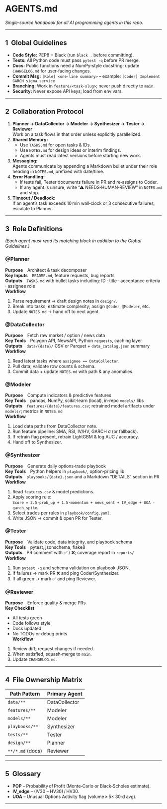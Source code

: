 # AGENTS.md
*Single‑source handbook for all AI programming agents in this repo.*

---

## 1  Global Guidelines  <!-- apply to every agent -->
- **Code Style:** PEP8 + Black (run `black .` before committing).
- **Tests:** All Python code must pass `pytest -q` before PR merge.
- **Docs:** Public functions need a NumPy‑style docstring; update `CHANGELOG.md` for user‑facing changes.
- **Commit Msg:** `[Role] <one‑line summary>` – example: `[Coder] Implement GARCH sigma service`
- **Branching:** Work in `feature/<task‑slug>`; never push directly to `main`.
- **Security:** Never expose API keys; load from env vars.

---

## 2  Collaboration Protocol
1. **Planner → DataCollector → Modeler → Synthesizer → Tester → Reviewer**  
   Work on a task flows in that order unless explicitly parallelized.
2. **Shared Memory:**  
   - Use `TASKS.md` for open tasks & IDs.  
   - Use `NOTES.md` for design ideas or interim findings.  
   - Agents must read latest versions before starting new work.
3. **Messaging:**  
   Agents communicate by appending a Markdown bullet under their role heading in `NOTES.md`, prefixed with date/time.
4. **Error Handling:**  
   - If tests fail, Tester documents failure in PR and re‑assigns to Coder.  
   - If any agent is unsure, write “⚠ NEEDS‑HUMAN‑REVIEW” in `NOTES.md` and stop.
5. **Timeout / Deadlock:**  
   If an agent’s task exceeds 10 min wall‑clock or 3 consecutive failures, escalate to Planner.

---

## 3  Role Definitions
*(Each agent must read its matching block in addition to the Global Guidelines.)*

### @Planner
**Purpose** Architect & task decomposer  
**Key Inputs** `README.md`, feature requests, bug reports  
**Outputs** `TASKS.md` with bullet tasks including: ID · title · acceptance criteria · assignee role  
**Workflow**  
1. Parse requirement → draft design notes in `design/`.  
2. Break into tasks; estimate complexity; assign `@Coder`, `@Modeler`, etc.  
3. Update `NOTES.md` → hand off to next agent.  

### @DataCollector
**Purpose** Fetch raw market / option / news data  
**Key Tools** Polygon API, NewsAPI, Python `requests`, caching layer  
**Outputs** `data/{date}/` CSV or Parquet + `data_catalog.json` summary  
**Workflow**  
1. Read latest tasks where `assignee == DataCollector`.  
2. Pull data; validate row counts & schema.  
3. Commit data + update `NOTES.md` with path & any anomalies.

### @Modeler
**Purpose** Compute indicators & predictive features  
**Key Tools** pandas, NumPy, scikit‑learn (local), in‑repo `models/` libs  
**Outputs** `features/{date}/features.csv`; retrained model artifacts under `models/`; metrics in `NOTES.md`  
**Workflow**  
1. Load data paths from DataCollector note.  
2. Run feature pipeline: SMA, RSI, IV/HV, GARCH σ (or fallback).  
3. If retrain flag present, retrain LightGBM & log AUC / accuracy.  
4. Hand off to Synthesizer.

### @Synthesizer
**Purpose** Generate daily options‑trade playbook  
**Key Tools** Python helpers in `playbook/`, option‑pricing lib  
**Outputs** `playbooks/{date}.json` and a Markdown “DETAILS” section in PR  
**Workflow**  
1. Read `features.csv` & model predictions.  
2. Apply scoring rule:  
   `Score = 2.5·prob_up + 1.5·momentum + news_sent + IV_edge + UOA - garch_spike`.  
3. Select trades per rules in `playbook/config.yaml`.  
4. Write JSON → commit & open PR for Tester.

### @Tester
**Purpose** Validate code, data integrity, and playbook schema  
**Key Tools** pytest, jsonschema, flake8  
**Outputs** PR comment with ✅ / ❌; coverage report in `reports/`  
**Workflow**  
1. Run `pytest -q` and schema validation on playbook JSON.  
2. If failures → mark PR ❌ and ping Coder/Synthesizer.  
3. If all green → mark ✅ and ping Reviewer.

### @Reviewer
**Purpose** Enforce quality & merge PRs  
**Key Checklist**  
- All tests green  
- Code follows style  
- Docs updated  
- No TODOs or debug prints  
**Workflow**  
1. Review diff; request changes if needed.  
2. When satisfied, squash‑merge to `main`.  
3. Update `CHANGELOG.md`.  

---

## 4  File Ownership Matrix
| Path Pattern | Primary Agent |
|--------------|---------------|
| `data/**`            | DataCollector |
| `features/**`        | Modeler |
| `models/**`          | Modeler |
| `playbooks/**`       | Synthesizer |
| `tests/**`           | Tester |
| `design/**`          | Planner |
| `**/*.md` (docs)     | Reviewer |

---

## 5  Glossary
- **POP** – Probability of Profit (Monte‑Carlo or Black‑Scholes estimate).  
- **IV_edge** – (IV30 – HV30) / HV30.  
- **UOA** – Unusual Options Activity flag (volume ≥ 5× 30‑d avg).

---

